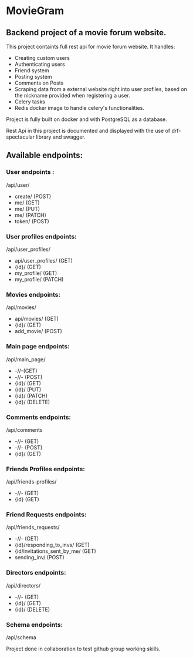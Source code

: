 # MovieGram
## Backend project of a movie forum website.
This project containts full rest api for movie forum website. It handles:
- Creating custom users
- Authenticating users
- Friend system
- Posting system
- Comments on Posts
- Scraping data from a external website right into user profiles, based on the nickname provided when registering a user.
- Celery tasks 
- Redis docker image to handle celery's functionalities.

Project is fully built on docker and with PostgreSQL as a database. 

Rest Api in this project is documented and displayed with the use of drf-spectacular library and swagger.
## Available endpoints:
### User endpoints :
/api/user/
- create/ (POST)
- me/ (GET)
- me/ (PUT)
- me/ (PATCH)
- token/ (POST)
### User profiles endpoints:
/api/user_profiles/
- api/user_profiles/ (GET)
- {id}/ (GET)
- my_profile/ (GET)
- my_profile/ (PATCH)
### Movies endpoints:
/api/movies/
- api/movies/ (GET)
- {id}/ (GET)
- add_movie/ (POST)
### Main page endpoints:
/api/main_page/
- -//-(GET)
- -//- (POST)
- {id}/ (GET)
- {id}/ (PUT)
- {id}/ (PATCH)
- {id}/ (DELETE)
### Comments endpoints:
/api/comments
- -//- (GET)
- -//- (POST)
- {id}/ (GET)
### Friends Profiles endpoints:
/api/friends-profiles/ 
- -//- (GET)
- {id} (GET)
### Friend Requests endpoints:
/api/friends_requests/
- -//- (GET)
- {id}/responding_to_invs/ (GET)
- {id/invitations_sent_by_me/ (GET)
- sending_inv/ (POST)
### Directors endpoints:
/api/directors/
- -//- (GET)
- {id}/ (GET)
- {id}/ (DELETE)
### Schema endpoints:
/api/schema

Project done in collaboration to test github group working skills. 


